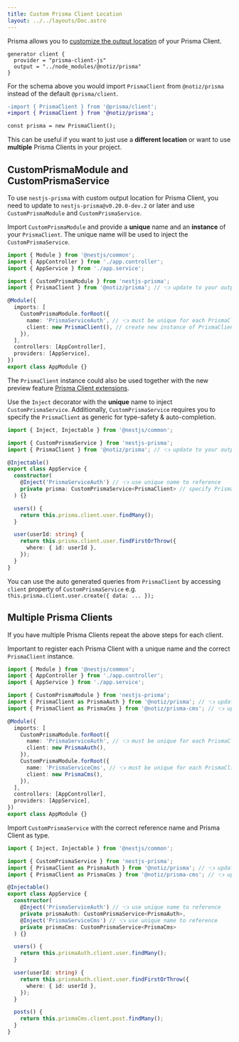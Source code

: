 ```yaml
---
title: Custom Prisma Client Location
layout: ../../layouts/Doc.astro
---
```


Prisma allows you to [customize the output location](https://www.prisma.io/docs/concepts/components/prisma-client/working-with-prismaclient/generating-prisma-client#the-location-of-prisma-client) of your Prisma Client.

```prisma
generator client {
  provider = "prisma-client-js"
  output = "../node_modules/@notiz/prisma"
}
```

For the schema above you would import `PrismaClient` from `@notiz/prisma` instead of the default `@prisma/client`.

```diff
-import { PrismaClient } from '@prisma/client';
+import { PrismaClient } from '@notiz/prisma';

const prisma = new PrismaClient();
```

This can be useful if you want to just use a **different location** or want to use **multiple** Prisma Clients in your project.

## CustomPrismaModule and CustomPrismaService

To use `nestjs-prisma` with custom output location for Prisma Client, you need to update to `nestjs-prisma@v0.20.0-dev.2` or later and use `CustomPrismaModule` and `CustomPrismaService`.

Import `CustomPrismaModule` and provide a **unique** name and an **instance** of your `PrismaClient`. The unique name will be used to inject the `CustomPrismaService`. 

```ts
import { Module } from '@nestjs/common';
import { AppController } from './app.controller';
import { AppService } from './app.service';

import { CustomPrismaModule } from 'nestjs-prisma';
import { PrismaClient } from '@notiz/prisma'; // 👈 update to your output directory

@Module({
  imports: [
    CustomPrismaModule.forRoot({
      name: 'PrismaServiceAuth', // 👈 must be unique for each PrismaClient
      client: new PrismaClient(), // create new instance of PrismaClient
    }),
  ],
  controllers: [AppController],
  providers: [AppService],
})
export class AppModule {}
```

The `PrismaClient` instance could also be used together with the new preview feature [Prisma Client extensions](/docs/prisma-client-extensions).

Use the `Inject` decorator with the **unique** name to inject `CustomPrismaService`. Additionally, `CustomPrismaService` requires you to specify the `PrismaClient` as generic for type-safety & auto-completion.

```ts
import { Inject, Injectable } from '@nestjs/common';

import { CustomPrismaService } from 'nestjs-prisma';
import { PrismaClient } from '@notiz/prisma'; // 👈 update to your output directory

@Injectable()
export class AppService {
  constructor(
    @Inject('PrismaServiceAuth') // 👈 use unique name to reference
    private prisma: CustomPrismaService<PrismaClient> // specify PrismaClient for type-safety & auto-completion
  ) {}

  users() {
    return this.prisma.client.user.findMany();
  }

  user(userId: string) {
    return this.prisma.client.user.findFirstOrThrow({
      where: { id: userId },
    });
  }
}
```

You can use the auto generated queries from `PrismaClient` by accessing `client` property of `CustomPrismaService` e.g. `this.prisma.client.user.create({ data: ... });`

## Multiple Prisma Clients

If you have multiple Prisma Clients repeat the above steps for each client.

Important to register each Prisma Client with a unique name and the correct `PrismaClient` instance.

```ts
import { Module } from '@nestjs/common';
import { AppController } from './app.controller';
import { AppService } from './app.service';

import { CustomPrismaModule } from 'nestjs-prisma';
import { PrismaClient as PrismaAuth } from '@notiz/prisma'; // 👈 update to your output directory
import { PrismaClient as PrismaCms } from '@notiz/prisma-cms'; // 👈 update to your output directory

@Module({
  imports: [
    CustomPrismaModule.forRoot({
      name: 'PrismaServiceAuth', // 👈 must be unique for each PrismaClient
      client: new PrismaAuth(),
    }),
    CustomPrismaModule.forRoot({
      name: 'PrismaServiceCms', // 👈 must be unique for each PrismaClient
      client: new PrismaCms(),
    }),
  ],
  controllers: [AppController],
  providers: [AppService],
})
export class AppModule {}
```

Import `CustomPrismaService` with the correct reference name and Prisma Client as type.

```ts
import { Inject, Injectable } from '@nestjs/common';

import { CustomPrismaService } from 'nestjs-prisma';
import { PrismaClient as PrismaAuth } from '@notiz/prisma'; // 👈 update to your output directory
import { PrismaClient as PrismaCms } from '@notiz/prisma-cms'; // 👈 update to your output directory

@Injectable()
export class AppService {
  constructor(
    @Inject('PrismaServiceAuth') // 👈 use unique name to reference
    private prismaAuth: CustomPrismaService<PrismaAuth>,
    @Inject('PrismaServiceCms') // 👈 use unique name to reference
    private prismaCms: CustomPrismaService<PrismaCms>
  ) {}

  users() {
    return this.prismaAuth.client.user.findMany();
  }

  user(userId: string) {
    return this.prismaAuth.client.user.findFirstOrThrow({
      where: { id: userId },
    });
  }

  posts() {
    return this.prismaCms.client.post.findMany();
  }
}
```
